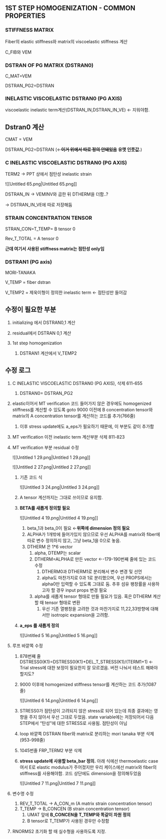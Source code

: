 ## 1ST STEP HOMOGENIZATION - COMMON PROPERTIES

### STIFFNESS MATRIX

Fiber의 elastic stiffness와 matrix의 viscoelastic stiffness 계산

C_FIB와 VEM

  

### DSTRAN OF PG MATRIX (DSTRAN0)

C_MAT=VEM

DSTRAN_PG2=DSTRAN

  

### INELASTIC VISCOELASTIC DSTRAN0 (PG AXIS)

viscoelastic inelastic term계산(DSTRAN_IN,DSTRAN_IN_VE) ← 지워야함.

  

  

  

## Dstran0 계산

  

CMAT = VEM

DSTRAN_PG2=DSTRAN (←~~**이거 위에서 따로 정의 안돼있음**~~ **유맷 인풋값.**)

  

### C INELASTIC VISCOELASTIC DSTRAN0 (PG AXIS)

TERM2 → PPT 상에서 점탄성 inelastic strain

![[Untitled 65.png|Untitled 65.png]]

DSTRAN_IN → VEMINV와 곱한 뒤 DTHERM을 더함..?

→ DSTRAN_IN_VE에 따로 저장해둠

  

### STRAIN CONCENTRATION TENSOR

STRAN_CON=T_TEMP= B tensor 0

Rev_T_TOTAL = A tensor 0

**근데 여기서 사용된 stiffness matrix는 점탄성 only임**

  

### DSTRAN1 (PG axis)  
MORI-TANAKA  

V_TEMP = fiber dstran

V_TEMP2 = 제욱이형이 정의한 inelastic term ← 점탄성만 들어감

  

  

  

  

  

  

  

  

  

  

## 수정이 필요한 부분

1. initializing 에서 DSTRAN0,1 계산
2. residual에서 DSTRAN 0,1 계산
3. 1st step homogenization
    
    1. DSTRAN1 계산에서 V_TEMP2
    
      
    
      
    

## 수정 로그

1. C INELASTIC VISCOELASTIC DSTRAN0 (PG AXIS), 삭제 611-655
    1. DSTRAN0= DSTRAN_PG2
2. elastic이어서 MT verification 코드 들어가지 않은 경우에도 homogenized stiffness를 계산할 수 있도록 goto 9000 이전에 B concentration tensor와 matrix의 A concentration tensor를 계산하는 코드를 추가(766줄)
    1. 이후 stress update에도 a_eps가 필요하기 때문에, 이 부분도 같이 추가함
3. MT verification 이전 inelastic term 계산부분 삭제 811-823
4. MT verification 부분 residual 수정
    
    ![[Untitled 1 29.png|Untitled 1 29.png]]
    
    ![[Untitled 2 27.png|Untitled 2 27.png]]
    
    1. 기존 코드 식
        
        ![[Untitled 3 24.png|Untitled 3 24.png]]
        
    2. A tensor 계산까지는 그대로 쓰이므로 유지함.
    3. **BETA를 새롭게 정의할 필요**
        
        ![[Untitled 4 19.png|Untitled 4 19.png]]
        
        1. beta_1과 beta_0이 필요 ←**위쪽에 dimension 정의 필요**
        2. ALPHA가 1개밖에 들어가있지 않으므로 우선 ALPHA를 matrix와 fiber에 따로 변수 정의하지 않고, 그냥 beta_1을 0으로 놓음.
        3. DTHERM 은 1*6 vector
            1. alpha, DTEMP는 scalar
            2. DTHERM=ALPHA로 만든 vector ←-179-190번째 줄에 있는 코드 수정
                1. DTHERM0과 DTHERM1로 분리해서 변수 변경 및 선언
                2. alpha도 마찬가지로 0과 1로 분리했으며, 우선 PROPS에서는 alpha0만 입력할 수 있도록 그대로 둠. 추후 섬유 팽창률을 사용하고자 할 경우 input props 변경 필요
            3. alpha를 새롭게 tensor 형태로 만들 필요가 있음. 혹은 DTHERM 계산할 때 tensor 형태로 변환
                1. 우선 기존 열팽창을 고려한 것과 마찬가지로 11,22,33방향에 대해서만 isotropic expansion을 고려함.
    4. **a_eps 를 새롭게 정의**
        
        ![[Untitled 5 16.png|Untitled 5 16.png]]
        
5. 루프 바깥쪽 수정
    
    1. 878번쨰 줄 DSTRESS0(K1)=DSTRESS0(K1)+DEL_T_STRESS(K1)/(TERM1+1) ← Trial stress에 대한 보정이 필요한지 잘 모르겠음. 버전 나눠서 테스트 해봐야 할지도?
    2. 9000 이후에 homogenized stiffness tensor를 계산하는 코드 추가(1087줄)
        
        ![[Untitled 6 14.png|Untitled 6 14.png]]
        
    3. STRESS0가 점탄성이 고려되지 않은 stress로 되어 있는데 최종 결과에는 영향을 주지 않아서 우선 그대로 두었음. state variable에는 저장되어서 다음 STEP에서 “탄성”에 대한 STRESS로 사용됨. 점탄성이 아님
    4. loop 바깥쪽 DSTRAN fiber와 matrix로 분리하는 mori tanaka 부분 삭제 (953-998줄)
    5. 1045번줄 FRP_TERM2 부분 삭제
    6. **stress update에 사용할 beta_bar 정의.** 아래 식에선 thermoelastic case여서 E로 elastic modulus가 주어졌지만 우리 케이스에선 matrix와 fiber의 stiffness를 사용해야함. 코드 상단에도 dimension을 정의해두었음
        
        ![[Untitled 7 11.png|Untitled 7 11.png]]
        
    
      
    
6. 변수명 수정
    1. REV_T_TOTAL → A_CON_m (A matrix strain concentration tensor)
    2. T_TEMP → B_CONCEN (B strain concentration tensor)
        1. UMAT 앞에 **B_CONCEN을 T_TEMP와 똑같이 차원 정의**
        2. B tensor로 T_TEMP가 사용된 경우만 수정함
7. RNORMS2 초기화 할 때 실수형을 사용하도록 지정.